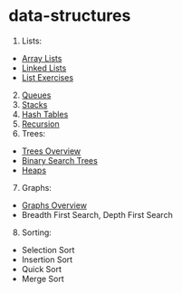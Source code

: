 # data-structures

1. Lists:
- [Array Lists](https://github.com/arisonl/data-structures/edit/master/README.md)
- [Linked Lists](https://github.com/arisonl/data-structures/blob/master/linked_list.ipynb)
- [List Exercises](https://github.com/arisonl/data-structures/blob/master/list_exercises.ipynb)
2. [Queues](https://github.com/arisonl/data-structures/blob/master/queue.ipynb)
3. [Stacks](https://github.com/arisonl/data-structures/blob/master/stack.ipynb)
4. [Hash Tables](https://github.com/arisonl/data-structures/blob/master/hash_table.ipynb)
5. [Recursion](https://github.com/arisonl/data-structures/blob/master/recursion.ipynb)
6. Trees:
- [Trees Overview](https://github.com/arisonl/data-structures/blob/master/trees_overview.ipynb)
- [Binary Search Trees](https://github.com/arisonl/data-structures/blob/master/binary_search_tree.ipynb)
- [Heaps](https://github.com/arisonl/data-structures/blob/master/heap.ipynb)
7. Graphs: 
- [Graphs Overview](https://github.com/arisonl/data-structures/blob/master/graphs-overview.ipynb)
- Breadth First Search, Depth First Search
8. Sorting:
- Selection Sort
- Insertion Sort
- Quick Sort
- Merge Sort


